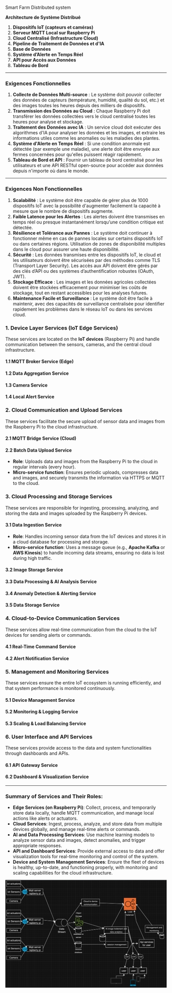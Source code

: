 Smart Farm Distributed system

**Architecture de Système Distribué**

1. **Dispositifs IoT (capteurs et caméras)**
2. **Serveur MQTT Local sur Raspberry Pi**
3. **Cloud Centralisé (Infrastructure Cloud)**
4. **Pipeline de Traitement de Données et d'IA**
5. **Base de Données**
6. **Système d’Alerte en Temps Réel**
7. **API pour Accès aux Données**
8. **Tableau de Bord**

---

### **Exigences Fonctionnelles**

1. **Collecte de Données Multi-source** : Le système doit pouvoir collecter des données de capteurs (température, humidité, qualité du sol, etc.) et des images toutes les heures depuis des milliers de dispositifs.
2. **Transmission des Données au Cloud** : Chaque Raspberry Pi doit transférer les données collectées vers le cloud centralisé toutes les heures pour analyse et stockage.
3. **Traitement des Données avec IA** : Un service cloud doit exécuter des algorithmes d'IA pour analyser les données et les images, et extraire les informations utiles comme les anomalies ou les maladies des plantes.
4. **Système d'Alerte en Temps Réel** : Si une condition anormale est détectée (par exemple une maladie), une alerte doit être envoyée aux fermes concernées pour qu'elles puissent réagir rapidement.
5. **Tableau de Bord et API** : Fournir un tableau de bord centralisé pour les utilisateurs et une API RESTful open-source pour accéder aux données depuis n'importe où dans le monde.

---

### **Exigences Non Fonctionnelles**

1. **Scalabilité** : Le système doit être capable de gérer plus de 1000 dispositifs IoT avec la possibilité d'augmenter facilement la capacité à mesure que le nombre de dispositifs augmente.
2. **Faible Latence pour les Alertes** : Les alertes doivent être transmises en temps réel ou presque instantanément lorsqu’une condition critique est détectée.
3. **Résilience et Tolérance aux Pannes** : Le système doit continuer à fonctionner même en cas de pannes locales sur certains dispositifs IoT ou dans certaines régions. Utilisation de zones de disponibilité multiples dans le cloud pour assurer une haute disponibilité.
4. **Sécurité** : Les données transmises entre les dispositifs IoT, le cloud et les utilisateurs doivent être sécurisées par des méthodes comme TLS (Transport Layer Security). Les accès aux API doivent être gérés par des clés d’API ou des systèmes d’authentification robustes (OAuth, JWT).
5. **Stockage Efficace** : Les images et les données agricoles collectées doivent être stockées efficacement pour minimiser les coûts de stockage, tout en restant accessibles pour les analyses futures.
6. **Maintenance Facile et Surveillance** : Le système doit être facile à maintenir, avec des capacités de surveillance centralisée pour identifier rapidement les problèmes dans le réseau IoT ou dans les services cloud.


### **1. Device Layer Services (IoT Edge Services)**

These services are located on the **IoT devices** (Raspberry Pi) and handle communication between the sensors, cameras, and the central cloud infrastructure.

#### 1.1 **MQTT Broker Service (Edge)**

#### 1.2 **Data Aggregation Service**

#### 1.3 **Camera Service**

#### 1.4 **Local Alert Service**

### **2. Cloud Communication and Upload Services**

These services facilitate the secure upload of sensor data and images from the Raspberry Pi to the cloud infrastructure.

#### 2.1 **MQTT Bridge Service (Cloud)**

#### 2.2 **Batch Data Upload Service**

- **Role**: Uploads data and images from the Raspberry Pi to the cloud in regular intervals (every hour).
- **Micro-service function**: Ensures periodic uploads, compresses data and images, and securely transmits the information via HTTPS or MQTT to the cloud.

### **3. Cloud Processing and Storage Services**

These services are responsible for ingesting, processing, analyzing, and storing the data and images uploaded by the Raspberry Pi devices.

#### 3.1 **Data Ingestion Service**

- **Role**: Handles incoming sensor data from the IoT devices and stores it in a cloud database for processing and storage.
- **Micro-service function**: Uses a message queue (e.g., **Apache Kafka** or **AWS Kinesis**) to handle incoming data streams, ensuring no data is lost during high traffic.

#### 3.2 **Image Storage Service**

#### 3.3 **Data Processing & AI Analysis Service**

#### 3.4 **Anomaly Detection & Alerting Service**

#### 3.5 **Data Storage Service**

### **4. Cloud-to-Device Communication Services**

These services allow real-time communication from the cloud to the IoT devices for sending alerts or commands.

#### 4.1 **Real-Time Command Service**

#### 4.2 **Alert Notification Service**

### **5. Management and Monitoring Services**

These services ensure the entire IoT ecosystem is running efficiently, and that system performance is monitored continuously.

#### 5.1 **Device Management Service**

#### 5.2 **Monitoring & Logging Service**

#### 5.3 **Scaling & Load Balancing Service**

### **6. User Interface and API Services**

These services provide access to the data and system functionalities through dashboards and APIs.

#### 6.1 **API Gateway Service**

#### 6.2 **Dashboard & Visualization Service**


---

### **Summary of Services and Their Roles:**

- **Edge Services (on Raspberry Pi)**: Collect, process, and temporarily store data locally, handle MQTT communication, and manage local actions like alerts or actuators.
- **Cloud Services**: Ingest, process, analyze, and store data from multiple devices globally, and manage real-time alerts or commands.
- **AI and Data Processing Services**: Use machine learning models to analyze sensor data and images, detect anomalies, and trigger appropriate responses.
- **API and Dashboard Services**: Provide external access to data and offer visualization tools for real-time monitoring and control of the system.
- **Device and System Management Services**: Ensure the fleet of devices is healthy, up-to-date, and functioning properly, with monitoring and scaling capabilities for the cloud infrastructure.


![1726313664572](image/readme/1726313664572.png)
